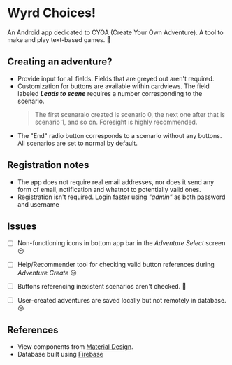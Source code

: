 

# Wyrd Choices!
An Android app dedicated to CYOA (Create Your Own Adventure). A tool to make and play text-based games.	:pinched_fingers:


## Creating an adventure?
- Provide input for all fields. Fields that are greyed out aren't required.
- Customization for buttons are available within cardviews. The field labeled ***Leads to scene*** requires a number corresponding to the scenario. 
  > The first scenaraio created is scenario 0, the next one after that is scenario 1, and so on. Foresight is highly recommended.
- The "End" radio button corresponds to a scenario without any buttons. All scenarios are set to normal by default.

## Registration notes
- The app does not require real email addresses, nor does it send any form of email, notification and whatnot to potentially valid ones.
- Registration isn't required. Login faster using *"admin"* as both password and username


## Issues
- [ ] Non-functioning icons in bottom app bar in the *Adventure Select* screen :unamused:
- [ ] Help/Recommender tool for checking valid button references during *Adventure Create* :expressionless:	
- [ ] Buttons referencing inexistent scenarios aren't checked. :nauseated_face:
- [ ] User-created adventures are saved locally but not remotely in database. 	:sleepy:
 



## References
- View components from [Material Design](https://material.io/).
- Database built using [Firebase](https://firebase.google.com/)
